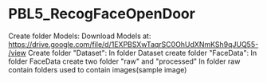 # PBL5_RecogFaceOpenDoor
Create folder Models:
  Download Models at: https://drive.google.com/file/d/1EXPBSXwTaqrSC0OhUdXNmKSh9qJUQ55-/view
Create folder "Dataset":
  In folder Dataset create folder "FaceData":
    In folder FaceData create two folder "raw" and "processed"
      In folder raw contain folders used to contain images(sample image)
